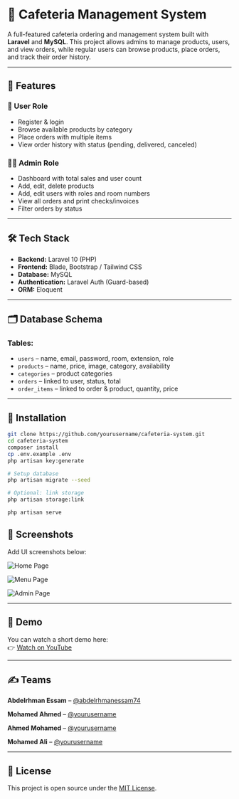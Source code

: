 
# 🥗 Cafeteria Management System

A full-featured cafeteria ordering and management system built with **Laravel** and **MySQL**. This project allows admins to manage products, users, and view orders, while regular users can browse products, place orders, and track their order history.

---

## 📌 Features

### 👤 User Role
- Register & login
- Browse available products by category
- Place orders with multiple items
- View order history with status (pending, delivered, canceled)

### 🧑‍💼 Admin Role
- Dashboard with total sales and user count
- Add, edit, delete products
- Add, edit users with roles and room numbers
- View all orders and print checks/invoices
- Filter orders by status

---

## 🛠️ Tech Stack

- **Backend:** Laravel 10 (PHP)
- **Frontend:** Blade, Bootstrap / Tailwind CSS
- **Database:** MySQL
- **Authentication:** Laravel Auth (Guard-based)
- **ORM:** Eloquent

---

## 🗂️ Database Schema

### Tables:
- `users` – name, email, password, room, extension, role
- `products` – name, price, image, category, availability
- `categories` – product categories
- `orders` – linked to user, status, total
- `order_items` – linked to order & product, quantity, price

---

## 🔧 Installation

```bash
git clone https://github.com/yourusername/cafeteria-system.git
cd cafeteria-system
composer install
cp .env.example .env
php artisan key:generate

# Setup database
php artisan migrate --seed

# Optional: link storage
php artisan storage:link

php artisan serve
```

## 📸 Screenshots

Add UI screenshots below:

![Home Page](https://github.com/user-attachments/assets/b7d2f01c-6829-42e9-9ed9-154e803a53f9)

![Menu Page](https://github.com/user-attachments/assets/0eda7adc-058d-4f80-b486-489327733f82)

![Admin Page](https://github.com/user-attachments/assets/b7bf3f00-60fc-4137-b71d-191435620224)

---

## 🎥 Demo

You can watch a short demo here:  
👉 [Watch on YouTube](https://www.youtube.com/your-demo-link)

---

## ✍️ Teams
**Abdelrhman Essam** – [@abdelrhmanessam74]([https://www.linkedin.com/in/yourusername])

**Mohamed Ahmed** – [@yourusername](https://www.linkedin.com/in/yourusername)

**Ahmed Mohamed** – [@yourusername](https://www.linkedin.com/in/yourusername)

**Mohamed Ali** – [@yourusername](https://www.linkedin.com/in/yourusername)

---

## 🌟 License

This project is open source under the [MIT License](LICENSE).

